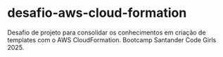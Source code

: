 # desafio-aws-cloud-formation
Desafio de projeto para consolidar os conhecimentos em criação de templates com o AWS CloudFormation. Bootcamp Santander Code Girls 2025. 
